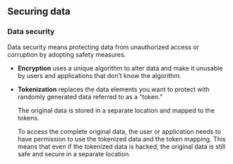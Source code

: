 ## Securing data

### Data security

Data security means protecting data from unauthorized access or corruption by adopting safety measures.

- **Encryption** uses a unique algorithm to alter data and make it unusable by users and applications that don’t know the algorithm.

- **Tokenization** replaces the data elements you want to protect with randomly generated data referred to as a “token.”

  The original data is stored in a separate location and mapped to the tokens.

  To access the complete original data, the user or application needs to have permission to use the tokenized data and the token mapping. This means that even if the tokenized data is hacked, the original data is still safe and secure in a separate location.
